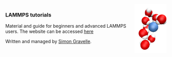 <a href="https://github.com/simongravelle">
  <img src="https://raw.githubusercontent.com/simongravelle/simongravelle/main/png/molecules-ions.png" align="right" width="20%"/>
</a>

### LAMMPS tutorials

Material and guide for beginners and advanced LAMMPS users. The website can be accessed [here](https://lammpstutorials.github.io/)

Written and managed by [Simon Gravelle](https://github.com/simongravelle).
